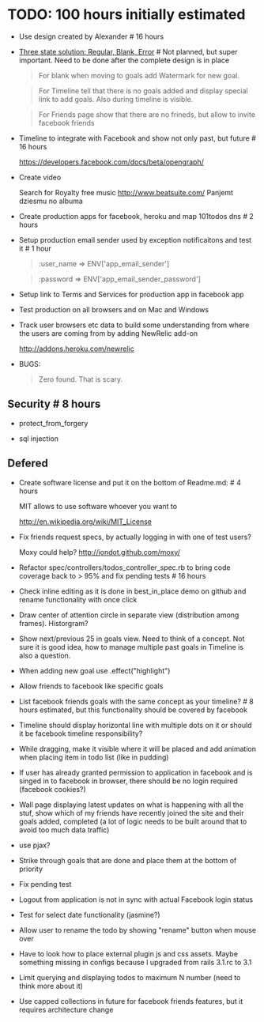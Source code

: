 # TODO: 100 hours initially estimated

*   Use design created by Alexander # 16 hours

*   [Three state solution: Regular, Blank, Error](http://gettingreal.37signals.com/ch09_Three_State_Solution.php) # Not planned, but super important. Need to be done after the complete design is in place
    
    >For blank when moving to  goals add Watermark for new goal.
    
    >For Timeline tell that there is no goals added and display special link to add goals. Also during timeline is visible.
    
    >For Friends page show that there are no frineds, but allow to invite facebook friends

*   Timeline to integrate with Facebook and show not only past, but future # 16 hours

    https://developers.facebook.com/docs/beta/opengraph/

*   Create video

    Search for Royalty free music
    http://www.beatsuite.com/
    Panjemt dziesmu no albuma
 
*   Create production apps for facebook, heroku and map 101todos dns # 2 hours

*   Setup production email sender used by exception notificaitons and test it # 1 hour
    
    >:user_name            => ENV['app_email_sender']
    
    >:password             => ENV['app_email_sender_password']
    
*   Setup link to Terms and Services for production app in facebook app

*   Test production on all browsers and on Mac and Windows

*   Track user browsers etc data to build some understanding from where the users are coming from by adding NewRelic add-on
    
    http://addons.heroku.com/newrelic

*   BUGS:
    
    > Zero found. That is scary.
    
## Security # 8 hours

*   protect_from_forgery

*   sql injection

## Defered

*   Create software license and put it on the bottom of Readme.md: # 4 hours

    MIT allows to use software whoever you want to

    http://en.wikipedia.org/wiki/MIT_License

*   Fix friends request specs, by actually logging in with one of test users?
    
    Moxy could help? http://jondot.github.com/moxy/

*   Refactor spec/controllers/todos_controller_spec.rb to bring code coverage back to > 95% and fix pending tests # 16 hours 

*   Check inline editing as it is done in best_in_place demo on github and rename functionality with once click

*   Draw center of attention circle in separate view (distribution among frames). Historgram?

*   Show next/previous 25 in goals view. Need to think of a concept. Not sure it is good idea, how to manage multiple past goals in Timeline is also a question.

*   When adding new goal use .effect("highlight")

*   Allow friends to facebook like specific goals

*   List facebook friends goals with the same concept as your timeline? # 8 hours estimated, but this functionality should be covered by facebook

*   Timeline should display horizontal line with multiple dots on it or should it be facebook timeline responsibility?

*   While dragging, make it visible where it will be placed and add animation when placing item in todo list (like in pudding)

*   If user has already granted permission to application in facebook and is singed in to facebook in browser, there should be no login required (facebook cookies?)

*   Wall page displaying latest updates on what is happening with all the stuf, show which of my friends have recently joined the site and their goals added, completed (a lot of logic needs to be built around that to avoid too much data traffic)

*   use pjax?

*   Strike through goals that are done and place them at the bottom of priority

*   Fix pending test

*   Logout from application is not in sync with actual Facebook login status

*   Test for select date functionality (jasmine?)

*   Allow user to rename the todo by showing "rename" button when mouse over

*   Have to look how to place external plugin js and css assets. Maybe something missing in configs because I upgraded from rails 3.1.rc to 3.1

*   Limit querying and displaying todos to maximum N number (need to think more about it)

*   Use capped collections in future for facebook friends features, but it requires architecture change
